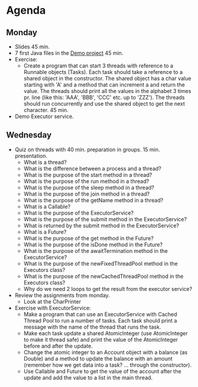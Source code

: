 # Agenda
## Monday
- Slides 45 min.
- 7 first Java files in the [Demo project](https://github.com/HartmannDemoCode/ThreadsDemo.git) 45 min.
- Exercise:
  - Create a program that can start 3 threads with reference to a Runnable objects (Tasks). Each task should take a reference to a shared object in the constructor. The shared object has a char value starting with 'A' and a method that can increment a and return the value. The threads should print all the values in the alphabet 3 times pr. line (like this: 'AAA', 'BBB', 'CCC' etc. up to 'ZZZ'). The threads should run concurrently and use the shared object to get the next character. 45 min.
- Demo Executor service.

## Wednesday
- Quiz on threads with 40 min. preparation in groups. 15 min. presentation.
  - What is a thread?
  - What is the difference between a process and a thread?
  - What is the purpose of the start method in a thread?
  - What is the purpose of the run method in a thread?
  - What is the purpose of the sleep method in a thread?
  - What is the purpose of the join method in a thread?
  - What is the purpose of the getName method in a thread?
  - What is a Callable?
  - What is the purpose of the ExecutorService?
  - What is the purpose of the submit method in the ExecutorService?
  - What is returned by the submit method in the ExecutorService?
  - What is a Future?
  - What is the purpose of the get method in the Future?
  - What is the purpose of the isDone method in the Future?
  - What is the purpose of the awaitTermination method in the ExecutorService?
  - What is the purpose of the newFixedThreadPool method in the Executors class?
  - What is the purpose of the newCachedThreadPool method in the Executors class?
  - Why do we need 2 loops to get the result from the executor service?
- Review the assignments from monday.
  - Look at the CharPrinter
- Exercise with ExecutorService:
  - Make a program that can use an ExecutorService with Cached Thread Pool to run a number of tasks. Each task should print a message with the name of the thread that runs the task. 
  - Make each task update a shared AtomicInteger (use AtomicInteger to make it thread safe) and print the value of the AtomicInteger before and after the update.
  - Change the atomic integer to an Account object with a balance (as Double) and a method to update the balance with an amount (remember how we get data into a task? ... through the constructor). 
  - Use Callable and Future to get the value of the account after the update and add the value to a list in the main thread.
 